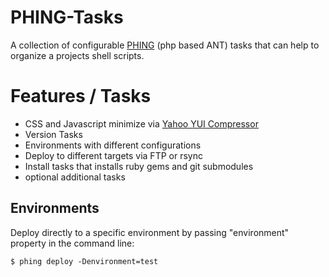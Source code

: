 # PHING-Tasks

A collection of configurable [PHING](http://www.phing.info/trac/) (php based ANT) tasks that can help to organize a projects shell scripts.

# Features / Tasks

* CSS and Javascript minimize via [Yahoo YUI Compressor](http://developer.yahoo.com/yui/compressor/)
* Version Tasks
* Environments with different configurations
* Deploy to different targets via FTP or rsync
* Install tasks that installs ruby gems and git submodules
* optional additional tasks

## Environments

Deploy directly to a specific environment by passing "environment" property in the command line:

	$ phing deploy -Denvironment=test